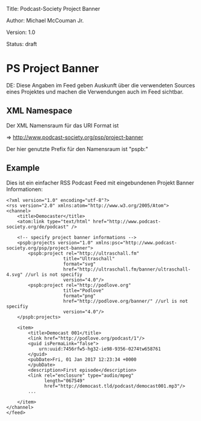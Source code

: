 Title: Podcast-Society Project Banner

Author: Michael McCouman Jr.

Version: 1.0

Status: draft


# PS Project Banner #

DE: Diese Angaben im Feed geben Auskunft über die verwendeten Sources eines Projektes und machen die Verwendungen auch im Feed sichtbar. 

## XML Namespace ##

Der XML Namensraum für das URI Format ist

=> http://www.podcast-society.org/psp/project-banner

Der hier genutzte Prefix für den Namensraum ist "pspb:"

## Example 

Dies ist ein einfacher RSS Podcast Feed mit eingebundenen Projekt Banner Informationen:

    <?xml version="1.0" encoding="utf-8"?>
    <rss version="2.0" xmlns:atom="http://www.w3.org/2005/Atom">
    <channel>
        <title>Democaster</title>
        <atom:link type="text/html" href="http://www.podcast-society.org/de/podcast" />

        <!-- specify project banner informations -->
        <pspb:projects version="1.0" xmlns:psc="http://www.podcast-society.org/psp/project-banner">
            <pspb:project rel="http://ultraschall.fm" 
                         title="Ultraschall" 
                         format="svg"
                         href="http://ultraschall.fm/banner/ultraschall-4.svg" //url is not specifiy
                         version="4.0"/>
            <pspb:project rel="http://podlove.org" 
                         title="Podlove"
                         format="png"
                         href="http://podlove.org/banner/" //url is not specifiy
                         version="4.0"/>
        </pspb:projects>
        
        <item>
            <title>Democast 001</title>
            <link href="http://podlove.org/podcast/1"/>
            <guid isPermaLink="false">
                urn:uuid:7456rfw5-hg32-ie98-9356-0274tw658761
            </guid>
            <pubDate>Fri, 01 Jan 2017 12:23:34 +0000
            </pubDate>
            <description>First episode</description>
            <link rel="enclosure" type="audio/mpeg"
                  length="067549"
                  href="http://democast.tld/podcast/democast001.mp3"/>
            ...
            
        </item>
    </channel>
    </feed>

